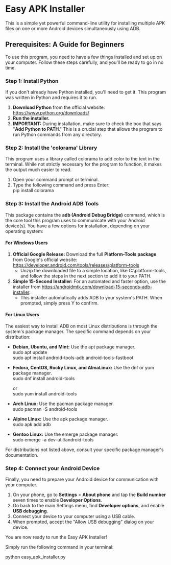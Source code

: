 # **Easy APK Installer**

This is a simple yet powerful command-line utility for installing multiple APK files on one or more Android devices simultaneously using ADB.

## **Prerequisites: A Guide for Beginners**

To use this program, you need to have a few things installed and set up on your computer. Follow these steps carefully, and you'll be ready to go in no time.

### **Step 1: Install Python**

If you don't already have Python installed, you'll need to get it. This program was written in Python and requires it to run.

1. **Download Python** from the official website: https://www.python.org/downloads/  
2. **Run the installer.**  
3. **IMPORTANT:** During installation, make sure to check the box that says "**Add Python to PATH**." This is a crucial step that allows the program to run Python commands from any directory.

### **Step 2: Install the 'colorama' Library**

This program uses a library called colorama to add color to the text in the terminal. While not strictly necessary for the program to function, it makes the output much easier to read.

1. Open your command prompt or terminal.  
2. Type the following command and press Enter:  
   pip install colorama

### **Step 3: Install the Android ADB Tools**

This package contains the **adb (Android Debug Bridge)** command, which is the core tool this program uses to communicate with your Android device(s). You have a few options for installation, depending on your operating system:

#### **For Windows Users**

1. **Official Google Release:** Download the full **Platform-Tools package** from Google's official website: https://developer.android.com/tools/releases/platform-tools  
   * Unzip the downloaded file to a simple location, like C:\\platform-tools, and follow the steps in the next section to add it to your PATH.  
2. **Simple 15-Second Installer:** For an automated and faster option, use the installer from https://androidmtk.com/download-15-seconds-adb-installer.  
   * This installer automatically adds ADB to your system's PATH. When prompted, simply press Y to confirm.

#### **For Linux Users**

The easiest way to install ADB on most Linux distributions is through the system's package manager. The specific command depends on your distribution:

* **Debian, Ubuntu, and Mint:** Use the apt package manager.  
  sudo apt update  
  sudo apt install android-tools-adb android-tools-fastboot

* **Fedora, CentOS, Rocky Linux, and AlmaLinux:** Use the dnf or yum package manager.  
  sudo dnf install android-tools

  or  
  sudo yum install android-tools

* **Arch Linux:** Use the pacman package manager.  
  sudo pacman \-S android-tools

* **Alpine Linux:** Use the apk package manager.  
  sudo apk add adb

* **Gentoo Linux:** Use the emerge package manager.  
  sudo emerge \-a dev-util/android-tools

For distributions not listed above, consult your specific package manager's documentation.

### **Step 4: Connect your Android Device**

Finally, you need to prepare your Android device for communication with your computer.

1. On your phone, go to **Settings** \> **About phone** and tap the **Build number** seven times to enable **Developer Options**.  
2. Go back to the main Settings menu, find **Developer options**, and enable **USB debugging**.  
3. Connect your device to your computer using a USB cable.  
4. When prompted, accept the "Allow USB debugging" dialog on your device.

You are now ready to run the Easy APK Installer\!

Simply run the following command in your terminal:

python easy\_apk\_installer.py  
